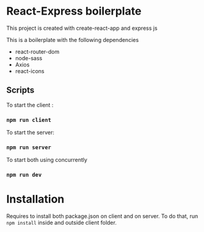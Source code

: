 
# React-Express boilerplate
This project is created with create-react-app and express js

This is a boilerplate with the following dependencies

* react-router-dom
* node-sass
* Axios
* react-icons
 
  
## Scripts
To start the client : 
### `npm run client` 
To start the server:
### `npm run server`
To start both using concurrently
### `npm run dev`


# Installation
Requires to install both package.json on client and on server.
To do that, run
`npm install` inside and outside client folder. 
